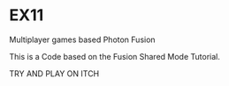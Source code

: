 # EX11
Multiplayer games based Photon Fusion

This is a Code based on the Fusion Shared Mode Tutorial.

TRY AND PLAY ON ITCH


